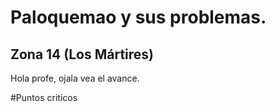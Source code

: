 # Paloquemao y sus problemas.

## Zona 14 (Los Mártires)
   Hola profe, ojala vea el avance.

#Puntos criticos